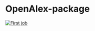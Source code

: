 # OpenAlex-package

[![First job](https://github.com/t90029t90029/OpenAlex-package/actions/workflows/my-workflow.yaml/badge.svg)](https://github.com/t90029t90029/OpenAlex-package/actions/workflows/my-workflow.yaml)